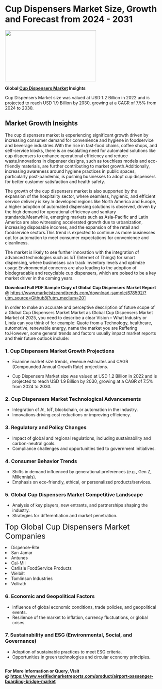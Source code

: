 <H1>Cup Dispensers Market Size, Growth and Forecast from 2024 - 2031</H1><img class="aligncenter size-medium wp-image-584254" src="https://thirdeyenews.in/wp-content/uploads/2024/09/Global-Market-Research-300x168.jpeg" alt="" width="300" height="168" /><p><strong>Global&nbsp;<a href="https://www.marketsizeandtrends.com/download-sample/678592/?utm_source=Github8j?utm_medium=201">Cup Dispensers Market</a> Insights</strong></p><p>Cup Dispensers Market size was valued at USD 1.2 Billion in 2022 and is projected to reach USD 1.9 Billion by 2030, growing at a CAGR of 7.5% from 2024 to 2030.</p><p><h2>Market Growth Insights</h2> <p>The cup dispensers market is experiencing significant growth driven by increasing consumer demand for convenience and hygiene in foodservice and beverage industries.With the rise in fast-food chains, coffee shops, and self-service kiosks, there is an escalating need for automated solutions like cup dispensers to enhance operational efficiency and reduce waste.Innovations in dispenser designs, such as touchless models and eco-friendly materials, are further contributing to market growth.Additionally, increasing awareness around hygiene practices in public spaces, particularly post-pandemic, is pushing businesses to adopt cup dispensers for better customer satisfaction and health safety.</p> <p>The growth of the cup dispensers market is also supported by the expansion of the hospitality sector, where seamless, hygienic, and efficient service delivery is key.In developed regions like North America and Europe, a higher adoption of automated dispensing solutions is observed, driven by the high demand for operational efficiency and sanitary standards.Meanwhile, emerging markets such as Asia-Pacific and Latin America are also witnessing accelerated growth due to urbanization, increasing disposable incomes, and the expansion of the retail and foodservice sectors.This trend is expected to continue as more businesses opt for automation to meet consumer expectations for convenience and cleanliness.</p> <p>The market is likely to see further innovation with the integration of advanced technologies such as IoT (Internet of Things) for smart dispensing, where businesses can track inventory levels and optimize usage.Environmental concerns are also leading to the adoption of biodegradable and recyclable cup dispensers, which are poised to be a key market driver in the coming years.</p> <p><span class=""><strong>Download Full PDF Sample Copy of Global Cup Dispensers Market Report</strong> @ <a href="https://www.marketsizeandtrends.com/download-sample/678592/?utm_source=Github8j?utm_medium=201" target="_blank">https://www.marketsizeandtrends.com/download-sample/678592/?utm_source=Github8j?utm_medium=201</a></span></p><p>In order to make an accurate and perceptive description of future scope of a Global&nbsp;Cup Dispensers Market Market as Global&nbsp;Cup Dispensers Market Market of 2025, you need to describe a clear Vision &ndash; What Industry or Linda can you think of for example: Quote from a Technology, healthcare, automotive, renewable energy, name the market you are Reffering to.However, some general trends and factors usually impact market reports and their future outlook include:</p><h3>1.&nbsp;<strong>Cup Dispensers Market Growth Projections</strong></h3><ul><li>Examine market size trends, revenue estimates and CAGR (Compounded Annual Growth Rate) projections.</li><li><p>Cup Dispensers Market size was valued at USD 1.2 Billion in 2022 and is projected to reach USD 1.9 Billion by 2030, growing at a CAGR of 7.5% from 2024 to 2030.</p></li></ul><h3>2.&nbsp;<strong>Cup Dispensers Market Technological Advancements</strong></h3><ul><li>Integration of AI, IoT, blockchain, or automation in the industry.</li><li>Innovations driving cost reductions or improving efficiency.</li></ul><h3>3.&nbsp;<strong>Regulatory and Policy Changes</strong></h3><ul><li>Impact of global and regional regulations, including sustainability and carbon-neutral goals.</li><li>Compliance challenges and opportunities tied to government initiatives.</li></ul><h3>4.&nbsp;<strong>Consumer Behavior Trends</strong></h3><ul><li>Shifts in demand influenced by generational preferences (e.g., Gen Z, Millennials).</li><li>Emphasis on eco-friendly, ethical, or personalized products/services.</li></ul><h3>5.&nbsp;<strong>Global Cup Dispensers Market Competitive Landscape</strong></h3><ul><li>Analysis of key players, new entrants, and partnerships shaping the industry.</li><li>Strategies for differentiation and market penetration.</li></ul><p data-pm-slice="1 1 []"><span style="color: inherit; font-family: inherit; font-size: 25px;">Top Global Cup Dispensers Market Companies</span></p><div class="" data-test-id=""><p><li>Dispense-Rite</li><li> San Jamar</li><li> Antunes</li><li> Cal-Mil</li><li> Carlisle FoodService Products</li><li> Welbilt</li><li> Tomlinson Industries</li><li> Vollrath</li></p></div><h3>6.&nbsp;<strong>Economic and Geopolitical Factors</strong></h3><ul><li>Influence of global economic conditions, trade policies, and geopolitical events.</li><li>Resilience of the market to inflation, currency fluctuations, or global crises.</li></ul><h3>7.&nbsp;<strong>Sustainability and ESG (Environmental, Social, and Governance)</strong></h3><ul><li>Adoption of sustainable practices to meet ESG criteria.</li><li>Opportunities in green technologies and circular economy principles.</li></ul><h2><strong style="font-size: 14px;">For More Information or Query, Visit @&nbsp;</strong><a style="background-color: #ffffff; font-size: 14px;" href="https://www.marketsizeandtrends.com/report/cup-dispensers-market/" target="_blank">https://www.verifiedmarketreports.com/product/airport-passenger-boarding-bridge-market</a></h2>